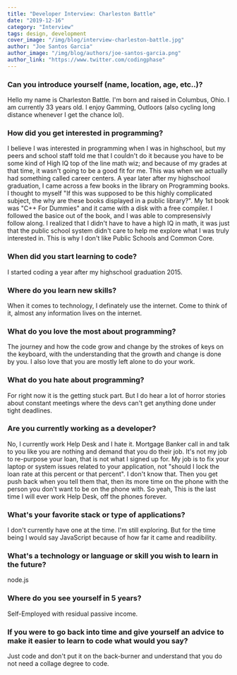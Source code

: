 ```yaml
---
title: "Developer Interview: Charleston Battle"
date: "2019-12-16"
category: "Interview"
tags: design, development
cover_image: "/img/blog/interview-charleston-battle.jpg"
author: "Joe Santos Garcia"
author_image: "/img/blog/authors/joe-santos-garcia.png"
author_link: "https://www.twitter.com/codingphase"
---
```


### Can you introduce yourself (name, location, age, etc..)?

Hello my name is Charleston Battle. I'm born and raised in Columbus, Ohio. I am currently 33 years old. I enjoy Gamming, Outloors (also cycling long distance whenever I get the chance lol).

### How did you get interested in programming?

I believe I was interested in programming when I was in highschool, but my peers and school staff told me that I couldn't do it because you have to be some kind of High IQ top of the line math wiz; and because of my grades at that time, it wasn't going to be a good fit for me. This was when we actually had something called career centers. A year later after my highschool graduation, I came across a few books in the library on Programming books. I thought to myself "If this was supposed to be this highly complicated subject, the why are these books displayed in a public library?". My 1st book was "C++ For Dummies" and it came with a disk with a free compiler. I followed the basice out of the book, and I was able to compresensivly follow along. I realized that I didn't have to have a high IQ in math, it was just that the public school system didn't care to help me explore what I was truly interested in. This is why I don't like Public Schools and Common Core.

### When did you start learning to code?

I started coding a year after my highschool graduation 2015.

### Where do you learn new skills?

When it comes to technology, I definately use the internet. Come to think of it, almost any information lives on the internet.

### What do you love the most about programming?

The journey and how the code grow and change by the strokes of keys on the keyboard, with the understanding that the growth and change is done by you. I also love that you are mostly left alone to do your work.

### What do you hate about programming?

For right now it is the getting stuck part. But I do hear a lot of horror stories about constant meetings where the devs can't get anything done under tight deadlines.

### Are you currently working as a developer?

No, I currently work Help Desk and I hate it. Mortgage Banker call in and talk to you like you are nothing and demand that you do their job. It's not my job to re-purpose your loan, that is not what I signed up for. My job is to fix your laptop or system issues related to your application, not "should I lock the loan rate at this percent or that percent". I don't know that. Then you get push back when you tell them that, then its more time on the phone with the person you don't want to be on the phone with. So yeah, This is the last time I will ever work Help Desk, off the phones forever.

### What's your favorite stack or type of applications?

I don't currently have one at the time. I'm still exploring. But for the time being I would say JavaScript because of how far it came and readibility.

### What's a technology or language or skill you wish to learn in the future?

node.js

### Where do you see yourself in 5 years?

Self-Employed with residual passive income.

### If you were to go back into time and give yourself an advice to make it easier to learn to code what would you say?

Just code and don't put it on the back-burner and understand that you do not need a collage degree to code.
